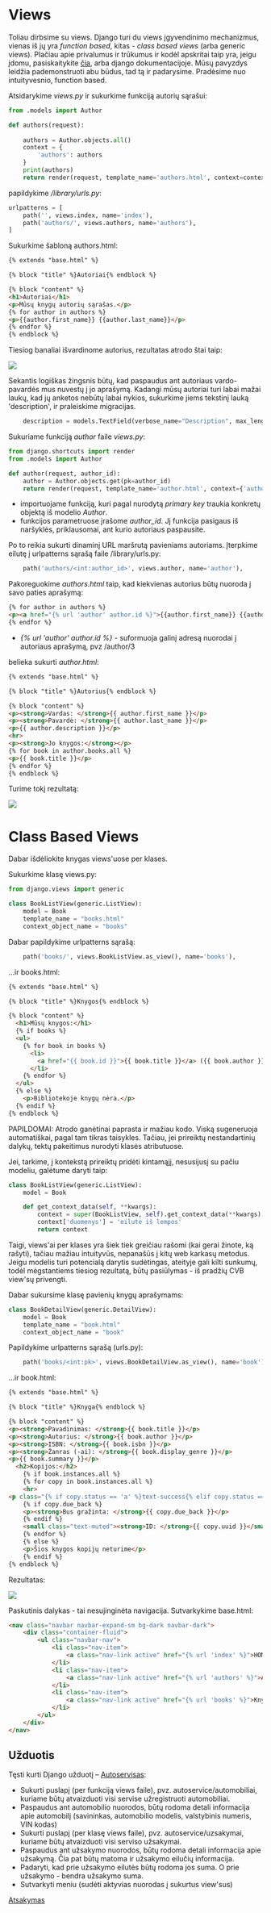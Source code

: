 # Views

Toliau dirbsime su views. Django turi du views įgyvendinimo mechanizmus, vienas iš jų yra *function based*, kitas - *class based views* (arba generic views). Plačiau apie privalumus ir trūkumus ir kodėl apskritai taip yra, jeigu įdomu, pasiskaitykite [čia](https://simpleisbetterthancomplex.com/article/2017/03/21/class-based-views-vs-function-based-views.html), arba django dokumentacijoje. Mūsų pavyzdys leidžia pademonstruoti abu būdus, tad tą ir padarysime. Pradėsime nuo intuityvesnio, function based.

Atsidarykime *views.py* ir sukurkime funkciją autorių sąrašui:

```python
from .models import Author

def authors(request):
    
    authors = Author.objects.all()
    context = {
        'authors': authors
    }
    print(authors)
    return render(request, template_name='authors.html', context=context)
```

papildykime */library/urls.py*:

```python
urlpatterns = [
    path('', views.index, name='index'),
    path('authors/', views.authors, name='authors'),
]
```

Sukurkime šabloną authors.html:

```html
{% extends "base.html" %}

{% block "title" %}Autoriai{% endblock %}

{% block "content" %}
<h1>Autoriai</h1>
<p>Mūsų knygų autorių sąrašas.</p>
{% for author in authors %}
<p>{{author.first_name}} {{author.last_name}}</p>
{% endfor %}
{% endblock %}
```

Tiesiog banaliai išvardinome autorius, rezultatas atrodo štai taip:

![](autoriai.png)

Sekantis logiškas žingsnis būtų, kad paspaudus ant autoriaus vardo-pavardės mus nuvestų į jo aprašymą. Kadangi mūsų autoriai turi labai mažai laukų, kad jų anketos nebūtų labai nykios, sukurkime jiems tekstinį lauką 'description', ir praleiskime migracijas. 

```python
    description = models.TextField(verbose_name="Description", max_length=3000, default="")
```

Sukuriame funkciją *author* faile *views.py*:

```python
from django.shortcuts import render
from .models import Author

def author(request, author_id):
    author = Author.objects.get(pk=author_id)
    return render(request, template_name='author.html', context={'author': author})
```
* importuojame funkciją, kuri pagal nurodytą *primary key* traukia konkretų objektą iš modelio *Author*.
* funkcijos parametruose įrašome *author_id*. Jį funkcija pasigaus iš naršyklės, priklausomai, ant kurio autoriaus paspausite.

Po to reikia sukurti dinaminį URL maršrutą pavieniams autoriams. Įterpkime eilutę į urlpatterns sąrašą faile /library/urls.py:
```python
    path('authors/<int:author_id>', views.author, name='author'),
```

Pakoreguokime *authors.html* taip, kad kiekvienas autorius būtų nuoroda į savo paties aprašymą:
```html
{% for author in authors %}
<p><a href="{% url 'author' author.id %}">{{author.first_name}} {{author.last_name}}</a></p>
{% endfor %}
```

* *{% url 'author' author.id %}* - suformuoja galinį adresą nuorodai į autoriaus aprašymą, pvz /author/3

belieka sukurti *author.html*:

```html
{% extends "base.html" %}

{% block "title" %}Autorius{% endblock %}

{% block "content" %}
<p><strong>Vardas: </strong>{{ author.first_name }}</p>
<p><strong>Pavardė: </strong>{{ author.last_name }}</p>
<p>{{ author.description }}</p>
<hr>
<p><strong>Jo knygos:</strong></p>
{% for book in author.books.all %}
<p>{{ book.title }}</p>
{% endfor %}
{% endblock %}
```

Turime tokį rezultatą:

![](single_author.png)

# Class Based Views

Dabar išdėliokite knygas views'uose per klases. 

Sukurkime klasę views.py:

```python
from django.views import generic

class BookListView(generic.ListView):
    model = Book
    template_name = "books.html"
    context_object_name = "books"
```

Dabar papildykime urlpatterns sąrašą:
```python
    path('books/', views.BookListView.as_view(), name='books'),
```

...ir books.html:

```html
{% extends "base.html" %}

{% block "title" %}Knygos{% endblock %}

{% block "content" %}
  <h1>Mūsų knygos:</h1>
  {% if books %}
  <ul>
    {% for book in books %}
      <li>
        <a href="{{ book.id }}">{{ book.title }}</a> ({{ book.author }})
      </li>
    {% endfor %}
  </ul>
  {% else %}
    <p>Bibliotekoje knygų nėra.</p>
  {% endif %}
{% endblock %}
```

PAPILDOMAI: Atrodo ganėtinai paprasta ir mažiau kodo. Viską sugeneruoja automatiškai, pagal tam tikras taisykles. Tačiau, jei prireiktų nestandartinių dalykų, tektų pakeitimus nurodyti klasės atributuose.

Jei, tarkime, į kontekstą prireiktų pridėti kintamąjį, nesusijusį su pačiu modeliu, galėtume daryti taip:

```python
class BookListView(generic.ListView):
    model = Book

    def get_context_data(self, **kwargs):
        context = super(BookListView, self).get_context_data(**kwargs)
        context['duomenys'] = 'eilutė iš lempos'
        return context
```

Taigi, views'ai per klases yra šiek tiek greičiau rašomi (kai gerai žinote, ką rašyti), tačiau mažiau intuityvūs, nepanašūs į kitų web karkasų metodus. Jeigu modelis turi potencialą darytis sudėtingas, ateityje gali kilti sunkumų, todėl mėgstantiems tiesiog rezultatą, būtų pasiūlymas - iš pradžių CVB view'sų privengti.  

Dabar sukursime klasę pavienių knygų aprašymams:

```python
class BookDetailView(generic.DetailView):
    model = Book
    template_name = "book.html"
    context_object_name = "book"
```

Papildykime urlpatterns sąrašą (urls.py):
```python
    path('books/<int:pk>', views.BookDetailView.as_view(), name='book'),
```

...ir book.html:

```html
{% extends "base.html" %}

{% block "title" %}Knyga{% endblock %}

{% block "content" %}
<p><strong>Pavadinimas: </strong>{{ book.title }}</p>
<p><strong>Autorius: </strong>{{ book.author }}</p>
<p><strong>ISBN: </strong>{{ book.isbn }}</p>
<p><strong>Žanras (-ai): </strong>{{ book.display_genre }}</p>
<p>{{ book.summary }}</p>
  <h2>Kopijos:</h2>
    {% if book.instances.all %}
    {% for copy in book.instances.all %}
    <hr>
<p class="{% if copy.status == 'a' %}text-success{% elif copy.status == 't' %}text-danger{% elif copy.status == 'r' %}text-warning{% endif %}"><strong>{{ copy.get_status_display }}</strong></p>
    {% if copy.due_back %}
    <p><strong>Bus gražinta: </strong>{{ copy.due_back }}</p>
    {% endif %}
    <small class="text-muted"><strong>ID: </strong>{{ copy.uuid }}</small>
    {% endfor %}
    {% else %}
    <p>Šios knygos kopijų neturime</p>
    {% endif %}
{% endblock %}
```
Rezultatas:

![](book.png)

Paskutinis dalykas - tai nesujinginėta navigacija. Sutvarkykime base.html:

```html
<nav class="navbar navbar-expand-sm bg-dark navbar-dark">
    <div class="container-fluid">
        <ul class="navbar-nav">
            <li class="nav-item">
                <a class="nav-link active" href="{% url 'index' %}">HOME</a>
            </li>
            <li class="nav-item">
                <a class="nav-link active" href="{% url 'authors' %}">Autoriai</a>
            </li>
            <li class="nav-item">
                <a class="nav-link active" href="{% url 'books' %}">Knygos</a>
            </li>
        </ul>
    </div>
</nav>
```

 ## Užduotis
Tęsti kurti Django užduotį – [Autoservisas](https://github.com/robotautas/kursas/wiki/Django-u%C5%BEduotis:-Autoservisas):
* Sukurti puslapį (per funkciją views faile), pvz. autoservice/automobiliai, kuriame būtų atvaizduoti visi servise užregistruoti automobiliai. 
* Paspaudus ant automobilio nuorodos, būtų rodoma detali informacija apie automobilį (savininkas, automobilio modelis, valstybinis numeris, VIN kodas)
* Sukurti puslapį (per klasę views faile), pvz. autoservice/uzsakymai, kuriame būtų atvaizduoti visi serviso užsakymai.
* Paspaudus ant užsakymo nuorodos, būtų rodoma detali informacija apie užsakymą. Čia pat būtų matoma ir užsakymo eilučių informacija.
* Padaryti, kad prie užsakymo eilutės būtų rodoma jos suma. O prie užsakymo - bendra užsakymo suma.
* Sutvarkyti meniu (sudėti aktyvias nuorodas į sukurtus view'sus)

[Atsakymas](https://github.com/DonatasNoreika/autoservisas)
